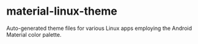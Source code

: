 material-linux-theme
====================

Auto-generated theme files for various Linux apps employing the Android Material color palette. 
